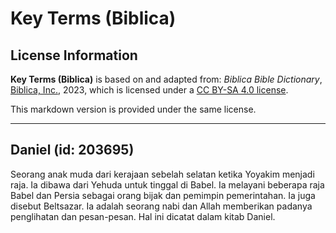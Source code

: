 # Key Terms (Biblica)

## License Information

**Key Terms (Biblica)** is based on and adapted from: _Biblica Bible Dictionary_, [Biblica, Inc.](https://www.biblica.com/), 2023, which is licensed under a [CC BY-SA 4.0 license](https://creativecommons.org/licenses/by-sa/4.0/legalcode.en).

This markdown version is provided under the same license.



--------------------------------

## Daniel (id: 203695)

Seorang anak muda dari kerajaan sebelah selatan ketika Yoyakim menjadi raja. Ia dibawa dari Yehuda untuk tinggal di Babel. Ia melayani beberapa raja Babel dan Persia sebagai orang bijak dan pemimpin pemerintahan. Ia juga disebut Beltsazar. Ia adalah seorang nabi dan Allah memberikan padanya penglihatan dan pesan\-pesan. Hal ini dicatat dalam kitab Daniel.



